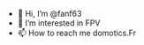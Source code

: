 - 👋 Hi, I’m @fanf63
- 👀 I’m interested in FPV
- 📫 How to reach me domotics.Fr

<!---
fanf63/fanf63 is a ✨ special ✨ repository because its `README.md` (this file) appears on your GitHub profile.
You can click the Preview link to take a look at your changes.
--->
